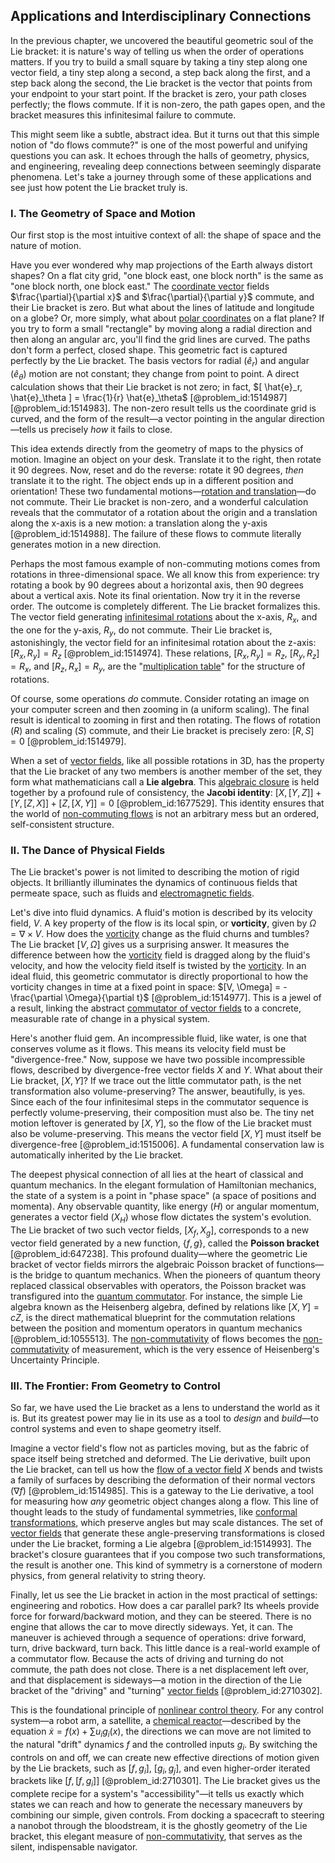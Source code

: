## Applications and Interdisciplinary Connections

In the previous chapter, we uncovered the beautiful geometric soul of the Lie bracket: it is nature's way of telling us when the order of operations matters. If you try to build a small square by taking a tiny step along one vector field, a tiny step along a second, a step back along the first, and a step back along the second, the Lie bracket is the vector that points from your endpoint to your start point. If the bracket is zero, your path closes perfectly; the flows commute. If it is non-zero, the path gapes open, and the bracket measures this infinitesimal failure to commute.

This might seem like a subtle, abstract idea. But it turns out that this simple notion of "do flows commute?" is one of the most powerful and unifying questions you can ask. It echoes through the halls of geometry, physics, and engineering, revealing deep connections between seemingly disparate phenomena. Let's take a journey through some of these applications and see just how potent the Lie bracket truly is.

### I. The Geometry of Space and Motion

Our first stop is the most intuitive context of all: the shape of space and the nature of motion.

Have you ever wondered why map projections of the Earth always distort shapes? On a flat city grid, "one block east, one block north" is the same as "one block north, one block east." The [coordinate vector](@article_id:152825) fields $\frac{\partial}{\partial x}$ and $\frac{\partial}{\partial y}$ commute, and their Lie bracket is zero. But what about the lines of latitude and longitude on a globe? Or, more simply, what about [polar coordinates](@article_id:158931) on a flat plane? If you try to form a small "rectangle" by moving along a radial direction and then along an angular arc, you'll find the grid lines are curved. The paths don't form a perfect, closed shape. This geometric fact is captured perfectly by the Lie bracket. The basis vectors for radial ($\hat{e}_r$) and angular ($\hat{e}_\theta$) motion are not constant; they change from point to point. A direct calculation shows that their Lie bracket is not zero; in fact, $[ \hat{e}_r, \hat{e}_\theta ] = \frac{1}{r} \hat{e}_\theta$ [@problem_id:1514987] [@problem_id:1514983]. The non-zero result tells us the coordinate grid is curved, and the form of the result—a vector pointing in the angular direction—tells us precisely *how* it fails to close.

This idea extends directly from the geometry of maps to the physics of motion. Imagine an object on your desk. Translate it to the right, then rotate it 90 degrees. Now, reset and do the reverse: rotate it 90 degrees, *then* translate it to the right. The object ends up in a different position and orientation! These two fundamental motions—[rotation and translation](@article_id:175500)—do not commute. Their Lie bracket is non-zero, and a wonderful calculation reveals that the commutator of a rotation about the origin and a translation along the x-axis is a new motion: a translation along the y-axis [@problem_id:1514988]. The failure of these flows to commute literally generates motion in a new direction.

Perhaps the most famous example of non-commuting motions comes from rotations in three-dimensional space. We all know this from experience: try rotating a book by 90 degrees about a horizontal axis, then 90 degrees about a vertical axis. Note its final orientation. Now try it in the reverse order. The outcome is completely different. The Lie bracket formalizes this. The vector field generating [infinitesimal rotations](@article_id:166141) about the x-axis, $R_x$, and the one for the y-axis, $R_y$, do not commute. Their Lie bracket is, astonishingly, the vector field for an infinitesimal rotation about the z-axis: $[R_x, R_y] = R_z$ [@problem_id:1514974]. These relations, $[R_x, R_y]=R_z$, $[R_y, R_z]=R_x$, and $[R_z, R_x]=R_y$, are the "[multiplication table](@article_id:137695)" for the structure of rotations.

Of course, some operations *do* commute. Consider rotating an image on your computer screen and then zooming in (a uniform scaling). The final result is identical to zooming in first and then rotating. The flows of rotation ($R$) and scaling ($S$) commute, and their Lie bracket is precisely zero: $[R, S] = 0$ [@problem_id:1514979].

When a set of [vector fields](@article_id:160890), like all possible rotations in 3D, has the property that the Lie bracket of any two members is another member of the set, they form what mathematicians call a **Lie algebra**. This [algebraic closure](@article_id:151470) is held together by a profound rule of consistency, the **Jacobi identity**: $[X, [Y, Z]] + [Y, [Z, X]] + [Z, [X, Y]] = 0$ [@problem_id:1677529]. This identity ensures that the world of [non-commuting flows](@article_id:189172) is not an arbitrary mess but an ordered, self-consistent structure.

### II. The Dance of Physical Fields

The Lie bracket's power is not limited to describing the motion of rigid objects. It brilliantly illuminates the dynamics of continuous fields that permeate space, such as fluids and [electromagnetic fields](@article_id:272372).

Let's dive into fluid dynamics. A fluid's motion is described by its velocity field, $V$. A key property of the flow is its local spin, or **vorticity**, given by $\Omega = \nabla \times V$. How does the [vorticity](@article_id:142253) change as the fluid churns and tumbles? The Lie bracket $[V, \Omega]$ gives us a surprising answer. It measures the difference between how the [vorticity](@article_id:142253) field is dragged along by the fluid's velocity, and how the velocity field itself is twisted by the [vorticity](@article_id:142253). In an ideal fluid, this geometric commutator is directly proportional to how the vorticity changes in time at a fixed point in space: $[V, \Omega] = -\frac{\partial \Omega}{\partial t}$ [@problem_id:1514977]. This is a jewel of a result, linking the abstract [commutator of vector fields](@article_id:200075) to a concrete, measurable rate of change in a physical system.

Here's another fluid gem. An incompressible fluid, like water, is one that conserves volume as it flows. This means its velocity field must be "divergence-free." Now, suppose we have two possible incompressible flows, described by divergence-free vector fields $X$ and $Y$. What about their Lie bracket, $[X, Y]$? If we trace out the little commutator path, is the net transformation also volume-preserving? The answer, beautifully, is yes. Since each of the four infinitesimal steps in the commutator sequence is perfectly volume-preserving, their composition must also be. The tiny net motion leftover is generated by $[X, Y]$, so the flow of the Lie bracket must also be volume-preserving. This means the vector field $[X, Y]$ must itself be divergence-free [@problem_id:1515006]. A fundamental conservation law is automatically inherited by the Lie bracket.

The deepest physical connection of all lies at the heart of classical and quantum mechanics. In the elegant formulation of Hamiltonian mechanics, the state of a system is a point in "phase space" (a space of positions and momenta). Any observable quantity, like energy ($H$) or angular momentum, generates a vector field ($X_H$) whose flow dictates the system's evolution. The Lie bracket of two such vector fields, $[X_f, X_g]$, corresponds to a new vector field generated by a new function, $\{f, g\}$, called the **Poisson bracket** [@problem_id:647238]. This profound duality—where the geometric Lie bracket of vector fields mirrors the algebraic Poisson bracket of functions—is the bridge to quantum mechanics. When the pioneers of quantum theory replaced classical observables with operators, the Poisson bracket was transfigured into the [quantum commutator](@article_id:193843). For instance, the simple Lie algebra known as the Heisenberg algebra, defined by relations like $[X, Y] = cZ$, is the direct mathematical blueprint for the commutation relations between the position and momentum operators in quantum mechanics [@problem_id:1055513]. The [non-commutativity](@article_id:153051) of flows becomes the [non-commutativity](@article_id:153051) of measurement, which is the very essence of Heisenberg's Uncertainty Principle.

### III. The Frontier: From Geometry to Control

So far, we have used the Lie bracket as a lens to understand the world as it is. But its greatest power may lie in its use as a tool to *design* and *build*—to control systems and even to shape geometry itself.

Imagine a vector field's flow not as particles moving, but as the fabric of space itself being stretched and deformed. The Lie derivative, built upon the Lie bracket, can tell us how the [flow of a vector field](@article_id:179741) $X$ bends and twists a family of surfaces by describing the deformation of their normal vectors ($\nabla f$) [@problem_id:1514985]. This is a gateway to the Lie derivative, a tool for measuring how *any* geometric object changes along a flow. This line of thought leads to the study of fundamental symmetries, like [conformal transformations](@article_id:159369), which preserve angles but may scale distances. The set of [vector fields](@article_id:160890) that generate these angle-preserving transformations is closed under the Lie bracket, forming a Lie algebra [@problem_id:1514993]. The bracket's closure guarantees that if you compose two such transformations, the result is another one. This kind of symmetry is a cornerstone of modern physics, from general relativity to string theory.

Finally, let us see the Lie bracket in action in the most practical of settings: engineering and robotics. How does a car parallel park? Its wheels provide force for forward/backward motion, and they can be steered. There is no engine that allows the car to move directly sideways. Yet, it can. The maneuver is achieved through a sequence of operations: drive forward, turn, drive backward, turn back. This little dance is a real-world example of a commutator flow. Because the acts of driving and turning do not commute, the path does not close. There is a net displacement left over, and that displacement is sideways—a motion in the direction of the Lie bracket of the "driving" and "turning" [vector fields](@article_id:160890) [@problem_id:2710302].

This is the foundational principle of [nonlinear control theory](@article_id:161343). For any control system—a robot arm, a satellite, a [chemical reactor](@article_id:203969)—described by the equation $\dot{x} = f(x) + \sum u_i g_i(x)$, the directions we can move are not limited to the natural "drift" dynamics $f$ and the controlled inputs $g_i$. By switching the controls on and off, we can create new effective directions of motion given by the Lie brackets, such as $[f, g_i]$, $[g_i, g_j]$, and even higher-order iterated brackets like $[f, [f, g_i]]$ [@problem_id:2710301]. The Lie bracket gives us the complete recipe for a system's "accessibility"—it tells us exactly which states we can reach and how to generate the necessary maneuvers by combining our simple, given controls. From docking a spacecraft to steering a nanobot through the bloodstream, it is the ghostly geometry of the Lie bracket, this elegant measure of [non-commutativity](@article_id:153051), that serves as the silent, indispensable navigator.